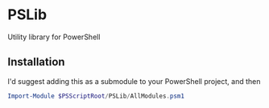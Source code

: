 # PSLib

Utility library for PowerShell

## Installation

I'd suggest adding this as a submodule to your PowerShell project, and then

```PowerShell
Import-Module $PSScriptRoot/PSLib/AllModules.psm1
```
